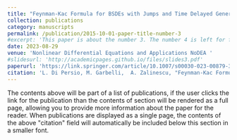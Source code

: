 ```yaml
---
title: "Feynman-Kac Formula for BSDEs with Jumps and Time Delayed Generators Associated to Path-Dependent Nonlinear Kolmogorov Equations"
collection: publications
category: manuscripts
permalink: /publication/2015-10-01-paper-title-number-3
#excerpt: 'This paper is about the number 3. The number 4 is left for future work.'
date: 2023-08-29
venue: 'Nonlinear Differential Equations and Applications NoDEA '
#slidesurl: 'http://academicpages.github.io/files/slides3.pdf'
paperurl: 'https://link.springer.com/article/10.1007/s00030-023-00879-3'
citation: 'L. Di Persio, M. Garbelli,  A. Zalinescu, "Feynman-Kac Formula for BSDEs with Jumps and Time Delayed Generators Associated to Path-Dependent Nonlinear Kolmogorov Equations".      Nonlinear Differ. Equ. Appl.  87-154, 30-72, https://doi.org/10.1007/s00030-023-00879-3'
---
```


The contents above will be part of a list of publications, if the user clicks the link for the publication than the contents of section will be rendered as a full page, allowing you to provide more information about the paper for the reader. When publications are displayed as a single page, the contents of the above "citation" field will automatically be included below this section in a smaller font.
